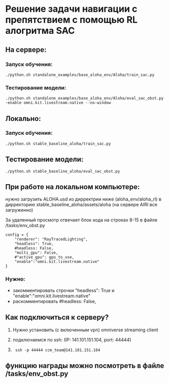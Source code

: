 # Решение задачи навигации с препятствием с помощью RL алогритма SAC 
## На сервере:
### Запуск обучения:
```
./python.sh standalone_examples/base_aloha_env/Aloha/train_sac.py
``` 
### Тестирование модели:
```
./python.sh standalone_examples/base_aloha_env/Aloha/eval_sac_obst.py -enable omni.kit.livestream.native --no-window
```

## Локально:
### Запуск обучения:
```
./python.sh stable_baseline_aloha/train_sac.py
``` 
## Тестирование модели:
```
./python.sh stable_baseline_aloha/eval_sac_obst.py
```

## При работе на локальном компьютере:
нужно загрузить ALOHA.usd из дирректрии ниже (aloha_env/aloha_rl) в дирректорию stable_baseline_aloha/assets/aloha (на сервере AIRI все загруженно)

За удаленный просмотр отвечает блок кода на строках 8-15 в файле /tasks/env_obst.py 

```
config = {
    "renderer": "RayTracedLighting",
    "headless": True,
    #headless: False,
    "multi_gpu": False,
    #"active_gpu": gpu_to_use,
    "enable":"omni.kit.livestream.native"
}
```

 ### Нужно: 
 - закомментировать строчки "headless": True и "enable":"omni.kit.livestream.native"
 - раскомментировать #headless: False,

## Как подключиться к серверу?
1) Нужно установить (с включенным vpn)  omniverse streaming client

2) подключаемся по ssh: (IP: 141.101.151.104, port: 44444)
3) ```    
    ssh -p 44444 ccm_team@141.101.151.104
   ```
## функцию награды можно посмотреть в файле /tasks/env_obst.py
